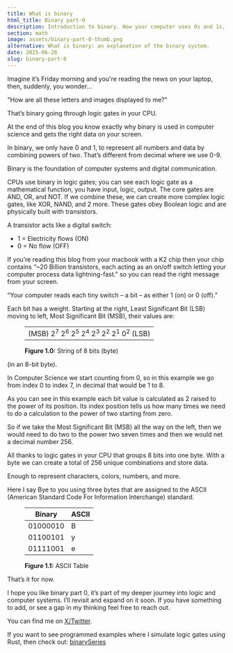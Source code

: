 ```yaml
---
title: What is binary
html_title: Binary part-0
description: Introduction to binary. How your computer uses 0s and 1s, logic gates, and transistors to show data on your screen.
section: math
image: assets/binary-part-0-thumb.png
alternative: What is binary: an explanation of the binary system.
date: 2025-06-28
slug: binary-part-0
---
```


Imagine it’s Friday morning and you're reading the news on your laptop, then, suddenly, you wonder…

"How are all these letters and images displayed to me?”

That’s binary going through logic gates in your CPU.

At the end of this blog you know exactly why binary is used in computer science and gets the right data on your screen.

In binary, we only have 0 and 1, to represent all numbers and data by combining powers of two. That’s different from decimal where we use 0-9.

Binary is the foundation of computer systems and digital communication.

CPUs use binary in logic gates; you can see each logic gate as a mathematical function, you have input, logic, output. The core gates are AND, OR, and NOT. If we combine these, we can create more complex logic gates, like XOR, NAND, and 2 more. These gates obey Boolean logic and are physically built with transistors.

A transistor acts like a digital switch:

<ul class="post-ul">
  <li>1 = Electricity flows (ON)</li>
  <li>0 = No flow (OFF)</li>
</ul>

If you’re reading this blog from your macbook with a K2 chip then your chip contains “~20 Billion transistors, each acting as an on/off switch letting your computer process data lightning-fast.” so you can read the right message from your screen.

“Your computer reads each tiny switch – a bit – as either 1 (on) or 0 (off).”

Each bit has a weight. Starting at the right, Least Significant Bit (LSB) moving to left, Most Significant Bit (MSB), their values are:

<figure>
  <table class="table-350px">
    <tr>
        <td>(MSB) 2<sup>7</sup>  2<sup>6</sup>  2<sup>5</sup>  2<sup>4</sup>  2<sup>3</sup>  2<sup>2</sup>  2<sup>1</sup>  0<sup>2</sup> (LSB)</td>
    </tr>
  </table>
  <figcaption><b>Figure 1.0:</b> String of 8 bits (byte)</figcaption>
</figure>

(in an 8-bit byte).

In Computer Science we start counting from 0, so in this example we go from index 0 to index 7, in decimal that would be 1 to 8.

As you can see in this example each bit value is calculated as 2 raised to the power of its position. Its index position tells us how many times we need to do a calculation to the power of two starting from zero.

So if we take the Most Significant Bit (MSB) all the way on the left, then we would need to do two to the power two seven times and then we would net a decimal number 256.

All thanks to logic gates in your CPU that groups 8 bits into one byte. With a byte we can create a total of 256 unique combinations and store data.

Enough to represent characters, colors, numbers, and more.

Here I say Bye to you using three bytes that are assigned to the ASCII (American Standard Code For Information Interchange) standard.

<figure>
  <table class="table-350px">
    <thead>
      <tr>
        <th>Binary</th>
        <th>ASCII</th>
      </tr>
    </thead>
    <tbody>
      <tr><td>01000010</td><td>B</td>
      <tr><td>01100101</td><td>y</td>
      <tr><td>01111001</td><td>e</td>
    </tbody>
  </table>
  <figcaption><b>Figure 1.1:</b> ASCII Table</figcaption>
</figure>

That’s it for now.

I hope you like binary part 0, it’s part of my deeper journey into logic and computer systems. I’ll revisit and expand on it soon. If you have something to add, or see a gap in my thinking feel free to reach out.

You can find me on [X/Twitter](https://x.com/lmpkessels).

If you want to see programmed examples where I simulate logic gates using Rust, then check out: [binarySeries](https://github.com/Lmpkessels/binarySeries)
